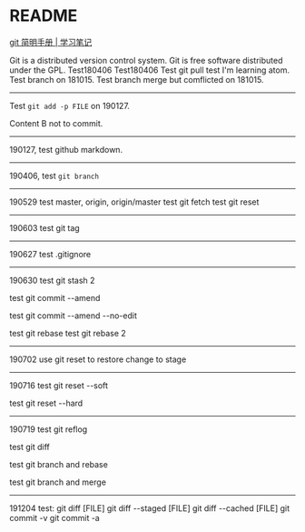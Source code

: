 # README

[git 简明手册 | 学习笔记](https://hyzgh.github.io/2019/07/02/git-book/)

Git is a distributed version control system.
Git is free software distributed under the GPL.
Test180406
Test180406
Test git pull
test
I'm learning atom.
Test branch on 181015.
Test branch merge but comflicted on 181015.

---
Test `git add -p FILE` on 190127.


Content B not to commit.

---
190127, test github markdown.

---
190406, test `git branch`

---
190529
test master, origin, origin/master
test git fetch
test git reset

---
190603
test git tag

---
190627
test .gitignore 

---
190630
test git stash 2

test git commit --amend

test git commit --amend --no-edit

test git rebase
test git rebase 2

---
190702
use git reset to restore change to stage

---
190716
test git reset --soft

test git reset --hard

---
190719
test git reflog

test git diff

test git branch and rebase

test git branch and merge

---
191204
test:
git diff [FILE]
git diff --staged [FILE]
git diff --cached [FILE]
git commit -v
git commit -a

